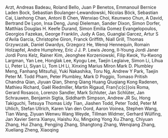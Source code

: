 Arzt, Andreas
Badeau, Roland
Bello, Juan P
Benetos, Emmanouil
Bernice Laden
Bock, Sebastian
Boulanger-Lewandowski, Nicolas
Böck, Sebastian
Cai, Lianhong
Chan, Antoni B
Chen, Wenxiao
Choi, Keunwoo
Chun, A
David, Bertrand
De Lyon, Insa
Deng, Junqi
Dieleman, Sander
Dixon, Simon
Dorfer, Matthias
Douglas H. Keefe
Durand, Simon
Emilia Gomez
Evangelopoulos, Georgios
Fazekas, George
Franklin, Judy A
Gao, Guanglai
Garcez, Artur S d'Avila
Garcia, Christophe
Giron, Franck
Griffith, Niall
Grill, Thomas
Grzywczak, Daniel
Gwardys, Grzegorz
He, Wenqi
Hennequin, Romain
Holzapfel, Andre
Humphrey, Eric J
J. P. Lewis
Jeong, Il-Young
Jordi Janer
Jordi Pons
Kelz, Rainer
Kim, Jeonghee
Korzeniowski, Filip
Kwok, Yu-Kwong
Largman, Yan
Lee, Honglak
Lee, Kyogu
Lee, Taejin
Leglaive, Simon
Li, Lihua
Li, Peter
Li, Siyan
Li, Tom LH
Li, Xinxing
Marius Miron
Mark D. Plumbley
Meng, Fanhang
Mitsufuji, Yuki
Nakashika, Toru
Ng, Andrew Y
Park, Taejin
Peter M. Todd
Pham, Peter
Plumbley, Mark D
Poggio, Tomaso
Pritish Chandna
Qian, Jiyuan
Qian, Sheng
Qiang Huang
Qiuqiang Kong
Radenen, Mathieu
Richard, Gaël
Riedmiller, Martin
Rigaud, Fran{\c{c}}ois
Roma, Gerard
Rosasco, Lorenzo
Sandler, Mark
Schluter, Jan
Schlüter, Jan
Schrauwen, Benjamin
Sigtia, Siddharth
Simpson, Andrew JR
Su, Hong
Takiguchi, Tetsuya
Thomas Lidy
Tian, Jiashen
Todd, Peter
Todd, Peter M
Uhlich, Stefan
Ullrich, Karen
Van den Oord, Aaron
Voinea, Stephen
Wang, Tian
Wang, Ziyuan
Wenwu Wang
Weyde, Tillman
Widmer, Gerhard
Wülfing, Jan
Xavier Serra
Xianyu, Haishu
Xu, Mingxing
Yong Xu
Zhang, Chiyuan
Zhang, Hui
Zhang, Pengjing
Zhang, Shangtong
Zhang, Wenqiang
Zhang, Xueliang
Zheng, Xiaoqing
